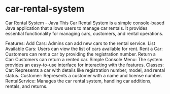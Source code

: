 # car-rental-system
Car Rental System - Java
This Car Rental System is a simple console-based Java application that allows users to manage car rentals. It provides essential functionality for managing cars, customers, and rental operations.

Features:
Add Cars: Admins can add new cars to the rental service.
List Available Cars: Users can view the list of cars available for rent.
Rent a Car: Customers can rent a car by providing the registration number.
Return a Car: Customers can return a rented car.
Simple Console Menu: The system provides an easy-to-use interface for interacting with the features.
Classes:
Car: Represents a car with details like registration number, model, and rental status.
Customer: Represents a customer with a name and license number.
RentalService: Manages the car rental system, handling car additions, rentals, and returns.
